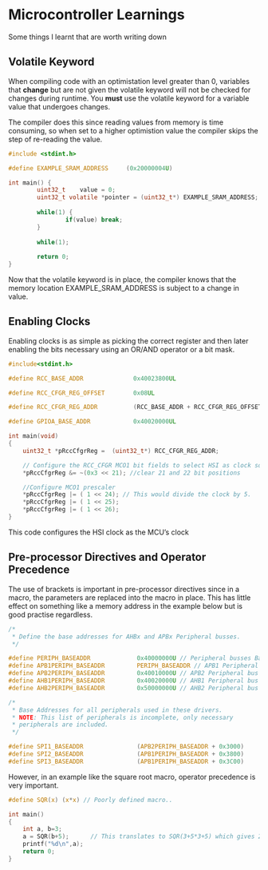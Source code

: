# Microcontroller Learnings

Some things I learnt that are worth writing down

## Volatile Keyword

When compiling code with an optimistation level greater than 0, variables that **change** but are not given the volatile keyword will not be checked for changes during runtime. You **must** use the volatile keyword for a variable value that undergoes changes.

The compiler does this since reading values from memory is time consuming, so when set to a higher optimistion value the compiler skips the step of re-reading the value.

```c
#include <stdint.h>

#define EXAMPLE_SRAM_ADDRESS     (0x20000004U)

int main() {
		uint32_t    value = 0;
		uint32_t volatile *pointer = (uint32_t*) EXAMPLE_SRAM_ADDRESS;
		
		while(1) {
				if(value) break;
		}
		
		while(1);
		
		return 0;
}
```

Now that the volatile keyword is in place, the compiler knows that the memory location EXAMPLE_SRAM_ADDRESS is subject to a change in value.

## Enabling Clocks

Enabling clocks is as simple as picking the correct register and then later enabling the bits necessary using an OR/AND operator or a bit mask.

```c
#include<stdint.h>

#define RCC_BASE_ADDR              0x40023800UL

#define RCC_CFGR_REG_OFFSET        0x08UL

#define RCC_CFGR_REG_ADDR          (RCC_BASE_ADDR + RCC_CFGR_REG_OFFSET )

#define GPIOA_BASE_ADDR            0x40020000UL

int main(void)
{
	uint32_t *pRccCfgrReg =  (uint32_t*) RCC_CFGR_REG_ADDR;

	// Configure the RCC_CFGR MCO1 bit fields to select HSI as clock source
	*pRccCfgrReg &= ~(0x3 << 21); //clear 21 and 22 bit positions

	//Configure MCO1 prescaler
	*pRccCfgrReg |= ( 1 << 24); // This would divide the clock by 5.
	*pRccCfgrReg |= ( 1 << 25);
	*pRccCfgrReg |= ( 1 << 26);
}
```

This code configures the HSI clock as the MCU’s clock

## Pre-processor Directives and Operator Precedence

The use of brackets is important in pre-processor directives since in a macro, the parameters are replaced into the macro in place. This has little effect on something like a memory address in the example below but is good practise regardless.

```c
/*
 * Define the base addresses for AHBx and APBx Peripheral busses.
 */

#define PERIPH_BASEADDR				0x40000000U // Peripheral busses Base Address.
#define APB1PERIPH_BASEADDR			PERIPH_BASEADDR // APB1 Peripheral bus Base Address.
#define APB2PERIPH_BASEADDR			0x40010000U // APB2 Peripheral bus Base Address.
#define AHB1PERIPH_BASEADDR			0x40020000U // AHB1 Peripheral bus Base Address.
#define AHB2PERIPH_BASEADDR			0x50000000U // AHB2 Peripheral bus Base Address.

/*
 * Base Addresses for all peripherals used in these drivers.
 * NOTE: This list of peripherals is incomplete, only necessary
 * peripherals are included.
 */

#define SPI1_BASEADDR				(APB2PERIPH_BASEADDR + 0x3000)
#define SPI2_BASEADDR				(APB1PERIPH_BASEADDR + 0x3800)
#define SPI3_BASEADDR				(APB1PERIPH_BASEADDR + 0x3C00)
```

However, in an example like the square root macro, operator precedence is very important.

```c
#define SQR(x) (x*x) // Poorly defined macro..

int main()
{
    int a, b=3;
    a = SQR(b+5);      // This translates to SQR(3+5*3+5) which gives 23, not the expected 64.
    printf("%d\n",a);
    return 0;
}
```
